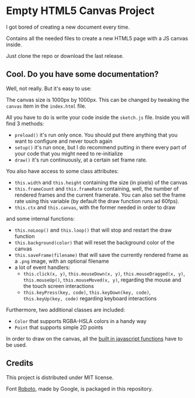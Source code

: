 # Empty HTML5 Canvas Project

I got bored of creating a new document every time.

Contains all the needed files to create a new HTML5 page with a JS canvas inside.

Just clone the repo or download the last release.

## Cool. Do you have some documentation?

Well, not really. But it's easy to use:

The canvas size is 1000px by 1000px.
This can be changed by tweaking the `canvas` item in the `index.html` file.

All you have to do is write your code inside the `sketch.js` file. Inside you will find 3 methods:

- `preload()` it's run only once. You should put there anything that you want to configure and never touch again
- `setup()` it's run once, but I do recommend putting in there every part of your code that you might need to re-initialize
- `draw()` it's run continuously, at a certain set frame rate.

You also have access to some class attributes:

- `this.width` and `this.height` containing the size (in pixels) of the canvas
- `this.frameCount` and `this.frameRate` containing, well, the number of rendered frames and the current framerate. You can also set the frame rate using this variable (by default the draw function runs ad 60fps).
- `this.ctx` and `this.canvas`, with the former needed in order to draw

and some internal functions:

- `this.noLoop()` and `this.loop()` that will stop and restart the draw function
- `this.background(color)` that will reset the background color of the canvas
- `this.saveFrame(filename)` that will save the currently rendered frame as a `.png` image, with an optional filename
- a lot of event handlers:
  - `this.click(x, y)`,  `this.mouseDown(x, y)`, `this.mouseDragged(x, y)`, `this.mouseUp()`, `this.mouseMoved(x, y)`, regarding the mouse and the touch screen interactions
  - `this.keyPress(key, code)`, `this.keyDown(key, code)`, `this.keyUp(key, code)` regarding keyboard interactions

Furthermore, two additional classes are included:

- `Color` that supports RGBA-HSLA colors in a handy way
- `Point` that supports simple 2D points

In order to draw on the canvas, all the [built in javascript functions](https://developer.mozilla.org/en-US/docs/Web/API/Canvas_API) have to be used.

## Credits

This project is distributed under MIT license.

Font [Roboto](https://fonts.google.com/specimen/Roboto), made by Google, is packaged in this repository.
